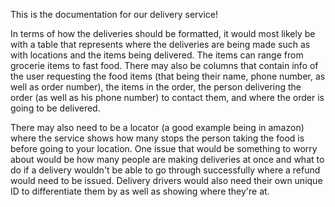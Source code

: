 This is the documentation for our delivery service!

In terms of how the deliveries should be formatted, it would most likely be with a table that represents where the deliveries are being made such as with locations and the items being delivered. The items can range from grocerie items to fast food. There may also be columns that contain info of the user requesting the food items (that being their name, phone number, as well as order number), the items in the order, the person delivering the order (as well as his phone number) to contact them, and where the order is going to be delivered.

There may also need to be a locator (a good example being in amazon) where the service shows how many stops the person taking the food is before going to your location. One issue that would be something to worry about would be how many people are making deliveries at once and what to do if a delivery wouldn't be able to go through successfully where a refund would need to be issued. Delivery drivers would also need their own unique ID to differentiate them by as well as showing where they're at.

